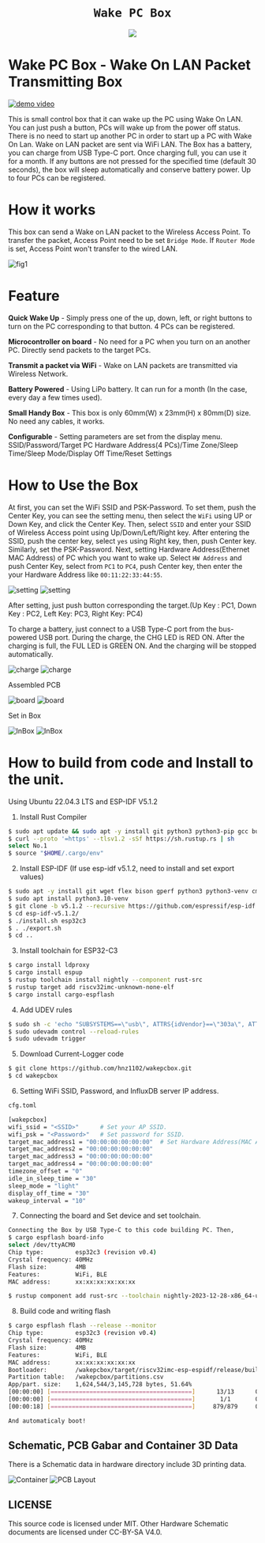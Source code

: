 <div align="center">
  <h1><code>Wake PC Box</code></h1>
  <p>
    <img src="doc/front43-small.jpg"/>
  </p>
</div>

# Wake PC Box - Wake On LAN Packet Transmitting Box

[![demo video](doc/videosum.png)](https://www.youtube.com/watch?v=YX_4e1eiLbk)

This is small control box that it can wake up the PC using Wake On LAN. You can just push a button, PCs will wake up from the power off status.
There is no need to start up another PC in order to start up a PC with Wake On Lan. Wake on LAN packet are sent via WiFi LAN.
The Box has a battery, you can charge from USB Type-C port. Once charging full, you can use it for a month. If any buttons are not pressed for the specified time (default 30 seconds), the box will sleep automatically and conserve battery power. Up to four PCs can be registered.

# How it works

This box can send a Wake on LAN packet to the Wireless Access Point. To transfer the packet, Access Point need to be set `Bridge Mode`. If `Router Mode` is set, Access Point won't transfer to the wired LAN. 

![fig1](doc/fig1.png)

# Feature

**Quick Wake Up** -  Simply press one of the up, down, left, or right buttons to turn on the PC corresponding to that button. 4 PCs can be registered.

**Microcontroller on board** - No need for a PC when you turn on an another PC. Directly send packets to the target PCs. 

**Transmit a packet via WiFi** - Wake on LAN packets are transmitted via Wireless Network.

**Battery Powered** - Using LiPo battery. It can run for a month (In the case, every day a few times used).

**Small Handy Box** - This box is only 60mm(W) x 23mm(H) x 80mm(D) size. No need any cables, it works. 

**Configurable** - Setting parameters are set from the display menu. SSID/Password/Target PC Hardware Address(4 PCs)/Time Zone/Sleep Time/Sleep Mode/Display Off Time/Reset Settings

# How to Use the Box
At first, you can set the WiFi SSID and PSK-Password. To set them, push the Center Key, you can see the setting menu, then select the `WiFi` using UP or Down Key, and click the Center Key. Then, select `SSID` and enter your SSID of Wireless Access point using Up/Down/Left/Right key. After entering the SSID, push the center key, select `yes` using Right key, then, push Center key. Similarly, set the PSK-Password.
Next, setting Hardware Address(Ethernet MAC Address) of PC which you want to wake up. Select `HW Address` and push Center Key, select from `PC1` to `PC4`, push Center key, then enter the your Hardware Address like `00:11:22:33:44:55`. 

![setting](doc/setting2.jpg)   ![setting](doc/macaddress2.jpg)

After setting, just push button corresponding the target.(Up Key : PC1, Down Key : PC2, Left Key: PC3, Right Key: PC4)

To charge a battery, just connect to a USB Type-C port from the bus-powered USB port. During the charge, the CHG LED is RED ON. After the charging is full, the FUL LED is GREEN ON. And the charging will be stopped automatically.

![charge](doc/charges.jpg) ![charge](doc/charge-g.jpg) 

Assembled PCB

![board](doc/board.jpg)   ![board](doc/board2.jpg) 

Set in Box

![InBox](doc/inbox.jpg)   ![InBox](doc/inbox2.jpg)

# How to build from code and Install to the unit.

Using Ubuntu 22.04.3 LTS and ESP-IDF V5.1.2

1. Install Rust Compiler
```bash
$ sudo apt update && sudo apt -y install git python3 python3-pip gcc build-essential curl pkg-config libud  ev-dev libtinfo5 clang libclang-dev llvm-dev udev
$ curl --proto '=https' --tlsv1.2 -sSf https://sh.rustup.rs | sh
select No.1
$ source "$HOME/.cargo/env"
```

2. Install ESP-IDF (If use esp-idf v5.1.2, need to install and set export values)
```bash
$ sudo apt -y install git wget flex bison gperf python3 python3-venv cmake ninja-build ccache libffi-dev libssl-dev dfu-util libusb-1.0-0
$ sudo apt install python3.10-venv
$ git clone -b v5.1.2 --recursive https://github.com/espressif/esp-idf.git esp-idf-v5.1.2
$ cd esp-idf-v5.1.2/
$ ./install.sh esp32c3
$ . ./export.sh
$ cd ..
```
3. Install toolchain for ESP32-C3
```bash
$ cargo install ldproxy
$ cargo install espup
$ rustup toolchain install nightly --component rust-src
$ rustup target add riscv32imc-unknown-none-elf
$ cargo install cargo-espflash
```

4. Add UDEV rules
```bash
$ sudo sh -c 'echo "SUBSYSTEMS==\"usb\", ATTRS{idVendor}==\"303a\", ATTRS{idProduct}==\"1001\", MODE=\"0666\"" > /etc/udev/rules.d/99-esp32.rules'
$ sudo udevadm control --reload-rules
$ sudo udevadm trigger
```

5. Download Current-Logger code
```bash
$ git clone https://github.com/hnz1102/wakepcbox.git
$ cd wakepcbox
``` 
6. Setting WiFi SSID, Password, and InfluxDB server IP address.
```bash
cfg.toml

[wakepcbox]
wifi_ssid = "<SSID>"      # Set your AP SSID.
wifi_psk = "<Password>"   # Set password for SSID.
target_mac_address1 = "00:00:00:00:00:00"  # Set Hardware Address(MAC Address) for wakeup.
target_mac_address2 = "00:00:00:00:00:00"
target_mac_address3 = "00:00:00:00:00:00"
target_mac_address4 = "00:00:00:00:00:00"
timezone_offset = "0"
idle_in_sleep_time = "30"
sleep_mode = "light"
display_off_time = "30"
wakeup_interval = "10"
```

7. Connecting the board and Set device and set toolchain.
```bash
Connecting the Box by USB Type-C to this code building PC. Then, 
$ cargo espflash board-info
select /dev/ttyACM0
Chip type:         esp32c3 (revision v0.4)
Crystal frequency: 40MHz
Flash size:        4MB
Features:          WiFi, BLE
MAC address:       xx:xx:xx:xx:xx:xx

$ rustup component add rust-src --toolchain nightly-2023-12-28-x86_64-unknown-linux-gnu 
```

8. Build code and writing flash
```bash
$ cargo espflash flash --release --monitor
Chip type:         esp32c3 (revision v0.4)
Crystal frequency: 40MHz
Flash size:        4MB
Features:          WiFi, BLE
MAC address:       xx:xx:xx:xx:xx:xx
Bootloader:        /wakepcbox/target/riscv32imc-esp-espidf/release/build/esp-idf-sys-062fa44bc96bf539/out/build/bootloader/bootloader.bin
Partition table:   /wakepcbox/partitions.csv
App/part. size:    1,624,544/3,145,728 bytes, 51.64%
[00:00:00] [========================================]      13/13      0x0                                                                                                                       
[00:00:00] [========================================]       1/1       0x8000                                                                                                                    
[00:00:18] [========================================]     879/879     0x10000                                                                                                                   [2024-01-28T05:33:53Z INFO ] Flashing has completed!

And automaticaly boot!
```
## Schematic, PCB Gabar and Container 3D Data

There is a Schematic data in hardware directory include 3D printing data. 

![Container](doc/box.png) ![PCB Layout](doc/pcblayout.png)

## LICENSE
This source code is licensed under MIT. Other Hardware Schematic documents are licensed under CC-BY-SA V4.0.
